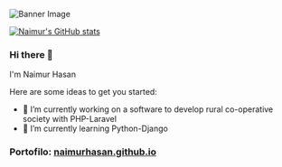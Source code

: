 ![Banner Image](https://i.ibb.co/ysG7HHD/coding-bg.png)


[![Naimur's GitHub stats](https://github-readme-stats.vercel.app/api?username=naimurhasan&show_icons=true&theme=tokyonight)](https://github.com/naimurhasan/github-readme-stats)

### Hi there 👋
I'm Naimur Hasan

Here are some ideas to get you started:

- 🔭 I’m currently working on a software to develop rural co-operative society with PHP-Laravel 
- 🌱 I’m currently learning Python-Django

<!--
**naimurhasan/naimurhasan** is a ✨ _special_ ✨ repository because its `README.md` (this file) appears on your GitHub profile.
- 👯 I’m looking to collaborate on ...
- 🤔 I’m looking for help with ...
- 💬 Ask me about ...
- 📫 How to reach me: ...
- 😄 Pronouns: ...
-->

### Portofilo: [naimurhasan.github.io](https://naimurhasan.github.io/)
